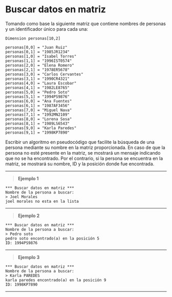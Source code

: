 ﻿# Buscar datos en matriz

Tomando como base la siguiente matriz que contiene nombres de personas y un identificador único para cada una:

```
Dimension personas[10,2]
	
personas[0,0] = "Juan Ruiz"
personas[0,1] = "1985JR1234"
personas[1,0] = "Isabel Torres"
personas[1,1] = "1996IST0574"
personas[2,0] = "Elena Romero"
personas[2,1] = "1978ER5678"
personas[3,0] = "Carlos Cervantes"
personas[3,1] = "1990CR4321"
personas[4,0] = "Laura Escobar"
personas[4,1] = "1982LE8765"
personas[5,0] = "Pedro Soto"
personas[5,1] = "1994PS9876"
personas[6,0] = "Ana Fuentes"
personas[6,1] = "1987AF3456"
personas[7,0] = "Miguel Nava"
personas[7,1] = "1992MN2109"
personas[8,0] = "Lorena Sosa"
personas[8,1] = "1989LS6543"
personas[9,0] = "Karla Paredes"
personas[9,1] = "1998KP7890"
```

Escribir un algoritmo en pseudocódigo que facilite la búsqueda de una persona mediante su nombre en la matriz proporcionada. 
En caso de que la persona no esté presente en la matriz, se mostrará un mensaje indicando que no se ha encontrado. 
Por el contrario, si la persona se encuentra en la matriz, se mostrará su nombre, ID y la posición donde 
fue encontrada.

---

> **Ejemplo 1**

```
*** Buscar datos en matriz ***
Nombre de la persona a buscar:
> Joel Morales
joel morales no esta en la lista
```

---

> **Ejemplo 2**

```
*** Buscar datos en matriz ***
Nombre de la persona a buscar:
> Pedro soto
pedro soto encontrado(a) en la posición 5
ID: 1994PS9876
```

---

> **Ejemplo 3**

```
*** Buscar datos en matriz ***
Nombre de la persona a buscar:
> Karla PAREDES
karla paredes encontrado(a) en la posición 9
ID: 1998KP7890
```

---
